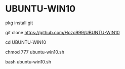 # UBUNTU-WIN10

pkg install git


git clone https://github.com/Hozo999/UBUNTU-WIN10


cd UBUNTU-WIN10


chmod 777 ubuntu-win10.sh


bash ubuntu-win10.sh
